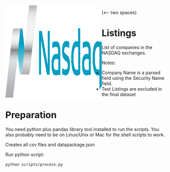 <img align="left" alt="SVG" src="https://github.com/arishma108/Nasdaq-Listings/blob/main/nasdaq1.svg?raw=true" width="300" height="300" />

(<-- two spaces)

# Listings
List of companies in the NASDAQ exchanges.

Notes:

- Company Name is a parsed field using the Security Name field.
- Test Listings are excluded in the final dataset

# Preparation 
You need python plus pandas library tool installed to run the scripts. You also probably need to be on Linux/Unix or Mac for the shell scripts to work.

Creates all csv files and datapackage.json

Run python script:

    python scripts/process.py
